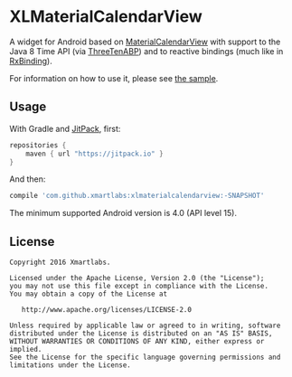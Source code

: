 # XLMaterialCalendarView

A widget for Android based on [MaterialCalendarView](https://github.com/prolificinteractive/material-calendarview) with
support to the Java 8 Time API (via [ThreeTenABP](https://github.com/JakeWharton/ThreeTenABP)) and to reactive bindings
(much like in [RxBinding](https://github.com/JakeWharton/RxBinding)).

For information on how to use it, please see [the sample](sample/src/main/java/com/example/MainActivity.java).

## Usage

With Gradle and [JitPack](https://jitpack.io/), first:

```groovy
repositories {
    maven { url "https://jitpack.io" }
}
```

And then:

```groovy
compile 'com.github.xmartlabs:xlmaterialcalendarview:-SNAPSHOT'
```

The minimum supported Android version is 4.0 (API level 15).

## License

```
Copyright 2016 Xmartlabs.

Licensed under the Apache License, Version 2.0 (the "License");
you may not use this file except in compliance with the License.
You may obtain a copy of the License at

   http://www.apache.org/licenses/LICENSE-2.0

Unless required by applicable law or agreed to in writing, software
distributed under the License is distributed on an "AS IS" BASIS,
WITHOUT WARRANTIES OR CONDITIONS OF ANY KIND, either express or implied.
See the License for the specific language governing permissions and
limitations under the License.
```

